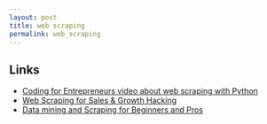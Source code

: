 ```yaml
---
layout: post
title: web scraping
permalink: web_scraping
---
```


Links
---

- [Coding for Entrepreneurs video about web scraping with Python](https://www.youtube.com/watch?v=3xQTJi2tqgk)
- [Web Scraping for Sales & Growth Hacking](https://www.udemy.com/learn-web-scraping-in-minutes/?dtcode=V0cBfB81lfDt)
- [Data mining and Scraping for Beginners and Pros](https://www.udemy.com/scraping-and-data-mining-for-beginners-and-pros)